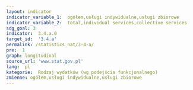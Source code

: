 ```yaml
---
layout: indicator
indicator_variable_1:  ogółem,usługi indywidualne,usługi zbiorowe
indicator_variable_2:  total,individual services,collective services
sdg_goal: 3
indicator:  3.4.a.0
target_id:  '3.4.a'
permalink: /statistics_nat/3-4-a/
pre:  1
graph: longitudinal
source_url: 'www.stat.gov.pl'
lang:  pl
kategorie:  Rodzaj wydatków (wg podejścia funkcjonalnego)
zmienne: ogółem,usługi indywidualne,usługi zbiorowe
---
```


